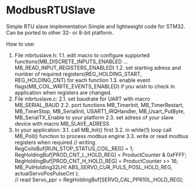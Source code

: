 # ModbusRTUSlave
Simple RTU slave implementation
Simple and lightweight code for STM32. Can be ported to other 32- or 8-bit platform.

How to use:
1. File mbrtuslave.h:
1.1. edit macro to configure supported functions(MB_DISCRETE_INPUTS_ENABLED ... MB_READ_INPUT_REGISTERS_ENABLED)
1.2. set starting adress and number of required registers(REG_HOLDING_START, REG_HOLDING_CNT) for each function
1.3. enable event flags(MB_COIL_WRITE_EVENTS_ENABLED) if you wish to check in application when registers are changed.
2. File mbrtuslave.c:
2.1. set baudrate for UART with macro MB_SERIAL_BAUD
2.2. port functions MB_TimerInit, MB_TimerRestart, MB_TimerStop, MB_SerialInit, USART1_IRQHandler, MB_Usart_PutByte, MB_SerialTX_Enable to your platform
2.3. set adress of your slave device with macro MB_SLAVE_ADRESS
3. In your application:
3.1. call MB_Init() first
3.2. in while(1) loop call MB_Poll() function to process modbus engine
3.3. write or read modbus registers when required
	// writing
	RegCoilsBuf[RUN_STOP_STATUS_COIL_REG] = 1; 
	RegHoldingBuf[PROD_CNT_L_HOLD_REG] = ProductCounter & 0xFFFF;
	RegHoldingBuf[PROD_CNT_H_HOLD_REG] = ProductCounter >> 16;
	MB_PutHolding32LH( ABS_SERVO_CUR_PULS_POSL_HOLD_REG, actualServoPosPulseCnt );  
	// read
	Servo_ppr = RegHoldingBuf[SERVO_CAL_PPR10L_HOLD_REG];
